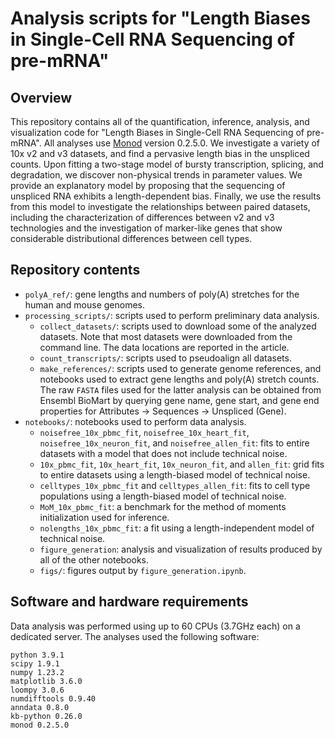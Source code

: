 # Analysis scripts for "Length Biases in Single-Cell RNA Sequencing of pre-mRNA"

## Overview

This repository contains all of the quantification, inference, analysis, and visualization code for "Length Biases in Single-Cell RNA Sequencing of pre-mRNA". All analyses use [Monod](https://github.com/pachterlab/monod) version 0.2.5.0. We investigate a variety of 10x v2 and v3 datasets, and find a pervasive length bias in the unspliced counts. Upon fitting a two-stage model of bursty transcription, splicing, and degradation, we discover non-physical trends in parameter values. We provide an explanatory model by proposing that the sequencing of unspliced RNA exhibits a length-dependent bias. Finally, we use the results from this model to investigate the relationships between paired datasets, including the characterization of differences between v2 and v3 technologies and the investigation of marker-like genes that show considerable distributional differences between cell types.

## Repository contents 

* `polyA_ref/`: gene lengths and numbers of poly(A) stretches for the human and mouse genomes.
* `processing_scripts/`: scripts used to perform preliminary data analysis.
  * `collect_datasets/`: scripts used to download some of the analyzed datasets. Note that most datasets were downloaded from the command line. The data locations are reported in the article. 
  * `count_transcripts/`: scripts used to pseudoalign all datasets.
  * `make_references/`: scripts used to generate genome references, and notebooks used to extract gene lengths and poly(A) stretch counts. The raw `FASTA` files used for the latter analysis can be obtained from Ensembl BioMart by querying gene name, gene start, and gene end properties for Attributes -> Sequences -> Unspliced (Gene).
* `notebooks/`: notebooks used to perform data analysis.
  *  `noisefree_10x_pbmc_fit`, `noisefree_10x_heart_fit`, `noisefree_10x_neuron_fit`, and `noisefree_allen_fit`: fits to entire datasets with a model that does not include technical noise.
  *  `10x_pbmc_fit`, `10x_heart_fit`, `10x_neuron_fit`, and `allen_fit`: grid fits to entire datasets using a length-biased model of technical noise.
  *  `celltypes_10x_pbmc_fit` and `celltypes_allen_fit`: fits to cell type populations using a length-biased model of technical noise.
  *  `MoM_10x_pbmc_fit`: a benchmark for the method of moments initialization used for inference.
  *  `nolengths_10x_pbmc_fit`: a fit using a length-independent model of technical noise.
  *  `figure_generation`: analysis and visualization of results produced by all of the other notebooks.
  *  `figs/`: figures output by `figure_generation.ipynb`.

## Software and hardware requirements

Data analysis was performed using up to 60 CPUs (3.7GHz each) on a dedicated server. The analyses used the following software:

```
python 3.9.1
scipy 1.9.1
numpy 1.23.2
matplotlib 3.6.0
loompy 3.0.6
numdifftools 0.9.40
anndata 0.8.0
kb-python 0.26.0
monod 0.2.5.0
```
